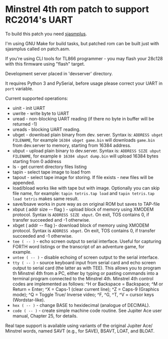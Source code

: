 # Minstrel 4th rom patch to support RC2014's UART

To build this patch you need [sjasmplus](https://github.com/z00m128/sjasmplus).

I'm using GNU Make for build tasks, but patched rom can be built just with sjasmplus called on patch.asm. 

If you're using CLI tools for TL866 programmer - you may flash your 28c128 with this firmware using "flash" target.

Development server placed in 'devserver' directory. 

It requires Python 3 and PySerial, before usage please correct your UART in `port` variable.

Current supported operations:
 * uinit - init UART
 * uwrite - write byte to UART
 * uread - non-blocking UART reading (if there no byte in buffer will be returned -1)
 * ureads - blocking UART reading.
 * ubget - download plain binary from dev. server. Syntax is: `ADDRESS ubget FILENAME`, for example `16384 ubget game.bin` will downloads `game.bin` from dev.server to memory, starting from 16384 address.
 * ubput - upload plain binary to dev.server. Syntax is: `ADDRESS SIZE ubput FILENAME`, for example `0 16384 ubput dump.bin` will upload 16384 bytes starting from 0 address  
 * ls - get current directory files listing
 * tapin - select tape image to load from
 * tapout - select tape image for storing. If file exists - new files will be appended.
 * load/bload works like with tape but with image. Optionally you can skip file name, for example: `tapin tetris.tap load` and `tapin tetris.tap load tetris` makes same result.
 * save/bsave works in pure way as on original ROM but saves to TAP-file
 * xbput ( addr size -- flag ) - upload block of memory using XMODEM protocol. Syntax is `ADDRESS SIZE xbput`. On exit, TOS contains 0, if transfer succeeded and -1 otherwise.
 * xbget ( addr -- flag )- download block of memory using XMODEM protocol. Syntax is `ADDRESS xbget`. On exit, TOS contains 0, if transfer succeeded and -1 otherwise.
 * `tee ( -- )` - echo screen output to serial interface. Useful for capturing FORTH word listings or the transcript of an adventure game, for example.
 * `untee ( -- )` - disable echoing of screen output to the serial interface.
 * `tty ( -- )` - source keyboard input from serial card and echo screen output to serial card (the latter as with TEE). This allows you to program th Minstrel 4th from a PC, either by typing or pasting commands into a terminal program connected to the Minstrel 4th. Minstrel 4th control codes are implemented as follows: ^H or Backspace = Backspace; ^M or Return = Enter; ^X = Caps-1 (clear current line); ^Z = Caps-9 (Graphics mode); ^Q = Toggle True/ Inverse video; ^F, ^G, ^T, ^V = cursor keys (Wordstar-like).
 * `hex ( -- )` - change BASE to hexidecimal (analogue of DECIMAL).
 * `code ( -- )` - create simple machine code routine. See Jupiter Ace user manual, Chapter 25, for details.
 

Real tape support is available using variants of the original Jupiter Ace/ Minstrel words, named SAVT (e.g., for SAVE), BSAVT, LOAT, and BLOAT. 
